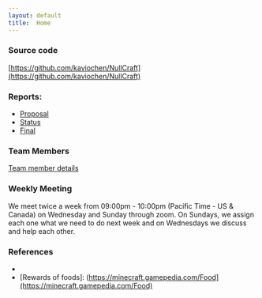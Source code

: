 ```yaml
---
layout: default
title:  Home
---
```


### Source code
[https://github.com/kaviochen/NullCraft](https://github.com/kaviochen/NullCraft)

### Reports:

- [Proposal](proposal.html)
- [Status](status.html)
- [Final](final.html)

### Team Members 
[Team member details](https://kaviochen.github.io/NullCraft/team.html)

### Weekly Meeting

We meet twice a week from 09:00pm - 10:00pm (Pacific Time - US & Canada) on Wednesday and Sunday through zoom.
On Sundays, we assign each one what we need to do next week and on Wednesdays we discuss and help each other.


### References
- [Markdown and format]: (https://github.com/mundimark/quickrefs/blob/master/HTML.md)
- [Rewards of foods]: (https://minecraft.gamepedia.com/Food](https://minecraft.gamepedia.com/Food)
